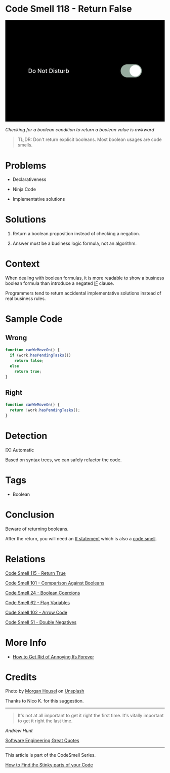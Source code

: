 # Code Smell 118 - Return False

![Code Smell 118 - Return False](Code%20Smell%20118%20-%20Return%20False.jpg)

*Checking for a boolean condition to return a boolean value is awkward*

> TL;DR: Don't return explicit booleans. Most boolean usages are code smells.

# Problems

- Declarativeness

- Ninja Code

- Implementative solutions

# Solutions

1. Return a boolean proposition instead of checking a negation.

2. Answer must be a business logic formula, not an algorithm.

# Context

When dealing with boolean formulas, it is more readable to show a business boolean formula than introduce a negated [IF](https://github.com/mcsee/Software-Design-Articles/tree/main/Articles/Theory/How%20to%20Get%20Rid%20of%20Annoying%20IFs%20Forever/readme.md) clause.

Programmers tend to return accidental implementative solutions instead of real business rules.

# Sample Code

## Wrong

[Gist Url]: # (https://gist.github.com/mcsee/57c079a22fe139667c8330a937d4dcca)
```javascript
function canWeMoveOn() {
  if (work.hasPendingTasks())
    return false;
  else
    return true;
}
```

## Right

[Gist Url]: # (https://gist.github.com/mcsee/0f0cfe7cd5133dc605555eeb20feaa95)
```javascript
function canWeMoveOn() {
  return !work.hasPendingTasks();
}
```

# Detection

[X] Automatic 

Based on syntax trees, we can safely refactor the code.

# Tags

- Boolean

# Conclusion

Beware of returning booleans. 

After the return, you will need an [If statement](https://github.com/mcsee/Software-Design-Articles/tree/main/Articles/Theory/How%20to%20Get%20Rid%20of%20Annoying%20IFs%20Forever/readme.md) which is also a [code smell](https://github.com/mcsee/Software-Design-Articles/tree/main/Articles/Code%20Smells/Code%20Smell%2036%20-%20Switch%20case%20elseif%20else%20if%20statements/readme.md).

# Relations

[Code Smell 115 - Return True](https://github.com/mcsee/Software-Design-Articles/tree/main/Articles/Code%20Smells/Code%20Smell%20115%20-%20Return%20True/readme.md)

[Code Smell 101 - Comparison Against Booleans](https://github.com/mcsee/Software-Design-Articles/tree/main/Articles/Code%20Smells/Code%20Smell%20101%20-%20Comparison%20Against%20Booleans/readme.md)

[Code Smell 24 - Boolean Coercions](https://github.com/mcsee/Software-Design-Articles/tree/main/Articles/Code%20Smells/Code%20Smell%2024%20-%20Boolean%20Coercions/readme.md)

[Code Smell 62 - Flag Variables](https://github.com/mcsee/Software-Design-Articles/tree/main/Articles/Code%20Smells/Code%20Smell%2062%20-%20Flag%20Variables/readme.md)

[Code Smell 102 - Arrow Code](https://github.com/mcsee/Software-Design-Articles/tree/main/Articles/Code%20Smells/Code%20Smell%20102%20-%20Arrow%20Code/readme.md)

[Code Smell 51 - Double Negatives](https://github.com/mcsee/Software-Design-Articles/tree/main/Articles/Code%20Smells/Code%20Smell%2051%20-%20Double%20Negatives/readme.md)

# More Info

- [How to Get Rid of Annoying Ifs Forever](https://github.com/mcsee/Software-Design-Articles/tree/main/Articles/Theory/How%20to%20Get%20Rid%20of%20Annoying%20IFs%20Forever/readme.md)

# Credits

Photo by [Morgan Housel](https://unsplash.com/@morganhousel) on [Unsplash](https://unsplash.com/s/photos/not)
  
Thanks to Nico K. for this suggestion.

* * *

> It's not at all important to get it right the first time. It's vitally important to get it right the last time.

_Andrew Hunt_
 
[Software Engineering Great Quotes](https://github.com/mcsee/Software-Design-Articles/tree/main/Articles/Quotes/Software%20Engineering%20Great%20Quotes/readme.md)

* * *

This article is part of the CodeSmell Series.

[How to Find the Stinky parts of your Code](https://github.com/mcsee/Software-Design-Articles/tree/main/Articles/Code%20Smells/How%20to%20Find%20the%20Stinky%20parts%20of%20your%20Code/readme.md)